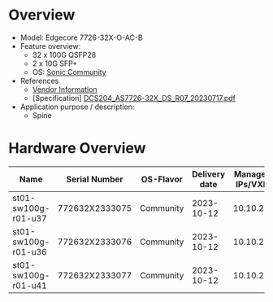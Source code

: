 
# Overview

* Model: Edgecore 7726-32X-O-AC-B
* Feature overview:
  * 32 x 100G QSFP28
  * 2 x 10G SFP+
  * OS: [Sonic Community](https://sonicfoundation.dev/)
* References
  * [Vendor Information](https://www.edge-core.com/productsInfo.php?cls=&cls2=&cls3=15&id=545)
  * [Specification] [DCS204_AS7726-32X_DS_R07_20230717.pdf](https://github.com/SCS-Private/orga-infra/blob/main/scs-system-landscape/spec_sheets/network//DCS204_AS7726-32X_DS_R07_20230717.pdf)
* Application purpose / description:
  * Spine

# Hardware Overview

| Name                 | Serial Number   | OS-Flavor  | Delivery date | Management IPs/VXLANs | MGMT MAC          | Serial      | Comments                       |
|----------------------|-----------------|------------|---------------|-----------------------|-------------------|-------------|--------------------------------|
| st01-sw100g-r01-u37  | 772632X2333075  | Community  | 2023-10-12    | 10.10.23.109          | 90:2d:77:58:26:50 | DEABb113318 | sw09, production, spine        |
| st01-sw100g-r01-u36  | 772632X2333076  | Community  | 2023-10-12    | 10.10.23.110          | 90:2d:77:58:27:50 | BCBRb113318 | sw10, production, spine        |
| st01-sw100g-r01-u41  | 772632X2333077  | Community  | 2023-10-12    | 10.10.23.111          | 90:2d:77:58:28:50 | EHCLb113318 | sw11, lab spine                |
